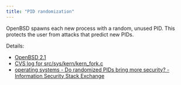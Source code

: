 ```yaml
---
title: "PID randomization"
---
```


OpenBSD spawns each new process with a random, unused PID. This protects the
user from attacks that predict new PIDs.

Details:

* [OpenBSD 2.1](https://www.openbsd.org/21.html)
* [CVS log for src/sys/kern/kern_fork.c](http://cvsweb.openbsd.org/cgi-bin/cvsweb/src/sys/kern/kern_fork.c#rev1.8)
* [operating systems - Do randomized PIDs bring more security? - Information Security Stack Exchange](https://security.stackexchange.com/questions/88692/do-randomized-pids-bring-more-security)
